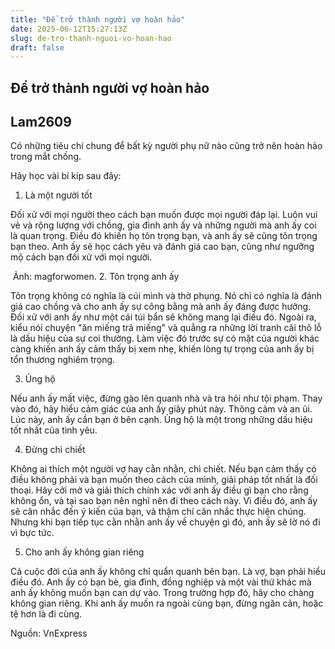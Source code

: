 ```yaml
---
title: "Để trở thành người vợ hoàn hảo"
date: 2025-06-12T15:27:13Z
slug: de-tro-thanh-nguoi-vo-hoan-hao
draft: false
---
```


## Để trở thành người vợ hoàn hảo

## Lam2609

Có những tiêu chí chung để bất kỳ người phụ nữ nào cũng trở nên hoàn hảo trong mắt chồng. 

Hãy học vài bí kíp sau đây:


1. Là một người tốt
 
Đối xử với mọi người theo cách bạn muốn được mọi người đáp lại. Luôn vui vẻ và rộng lượng với chồng, gia đình anh ấy và những người mà anh ấy coi là quan trọng. Điều đó khiến họ tôn trọng bạn, và anh ấy sẽ cũng tôn trọng bạn theo. Anh ấy sẽ học cách yêu và đánh giá cao bạn, cũng như ngưỡng mộ cách bạn đối xử với mọi người.​ 
 
​
Ảnh: magforwomen.​ 
2. Tôn trọng anh ấy

Tôn trọng không có nghĩa là cúi mình và thờ phụng. Nó chỉ có nghĩa là đánh giá cao chồng và cho anh ấy sự công bằng mà anh ấy đáng được hưởng. Đối xử với anh ấy như một cái túi bẩn sẽ không mang lại điều đó. Ngoài ra, kiểu nói chuyện "ăn miếng trả miếng" và quẳng ra những lời tranh cãi thô lỗ là dấu hiệu của sự coi thường. Làm việc đó trước sự có mặt của người khác càng khiến anh ấy cảm thấy bị xem nhẹ, khiến lòng tự trọng của anh ấy bị tổn thương nghiêm trọng.​ 
 
3. Ủng hộ

Nếu anh ấy mất việc, đừng gào lên quanh nhà và tra hỏi như tội phạm. Thay vào đó, hãy hiểu cảm giác của anh ấy giây phút này. Thông cảm và an ủi. Lúc này, anh ấy cần bạn ở bên cạnh. Ủng hộ là một trong những dấu hiệu tốt nhất của tình yêu.​ 
 
4. Đừng chì chiết

Không ai thích một người vợ hay cằn nhằn, chì chiết. Nếu bạn cảm thấy có điều không phải và bạn muốn theo cách của mình, giải pháp tốt nhất là đối thoại. Hãy cởi mở và giải thích chính xác với anh ấy điều gì bạn cho rằng không ổn, và tại sao bạn nên nghĩ nên đi theo cách này. Vì điều đó, anh ấy sẽ cân nhắc đến ý kiến của bạn, và thậm chí cân nhắc thực hiện chúng. Nhưng khi bạn tiếp tục cằn nhằn anh ấy về chuyện gì đó, anh ấy sẽ lờ nó đi vì bực tức. ​ 
 
5. Cho anh ấy không gian riêng
 
Cả cuộc đời của anh ấy không chỉ quẩn quanh bên bạn. Là vợ, bạn phải hiểu điều đó. Anh ấy có bạn bè, gia đình, đồng nghiệp và một vài thứ khác mà anh ấy không muốn bạn can dự vào. Trong trường hợp đó, hãy cho chàng không gian riêng. Khi anh ấy muốn ra ngoài cùng bạn, đừng ngăn cản, hoặc tệ hơn là đi cùng.​ 
 
Nguồn: VnExpress​